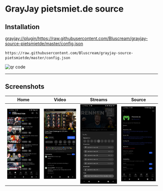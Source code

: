 # GrayJay pietsmiet.de source
## Installation
<a href="https%3A%2F%2Fraw%2Egithubusercontent%2Ecom%2FBluscream%2Fgrayjay%2Dsource%2Dpietsmietde%2Fmaster%2Fconfig%2Ejson">grayjay://plugin/https://raw.githubusercontent.com/Bluscream/grayjay-source-pietsmietde/master/config.json</a>
```
https://raw.githubusercontent.com/Bluscream/grayjay-source-pietsmietde/master/config.json
```
![qr code](https://github.com/Bluscream/grayjay-source-pietsmietde/assets/3318223/2f51ad7b-8f8d-4a78-aefe-68047bfdb71d)
<hr>

## Screenshots

Home | Video | Streams | Source
:-------------------------:|:-------------------------:|:-------------------------:|:-------------------------:
![](assets/screenshots/home.jpg) | ![](assets/screenshots/video.jpg) | ![](assets/screenshots/streams.jpg) | ![](assets/screenshots/source.jpg)
